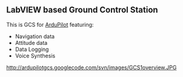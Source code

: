 ## LabVIEW based Ground Control Station ##


This is GCS for [ArduPilot](http://code.google.com/p/ardupilot/wiki/ArduPilot) featuring:

  * Navigation data
  * Attitude data
  * Data Logging
  * Voice Synthesis

http://ardupilotgcs.googlecode.com/svn/images/GCS1overview.JPG